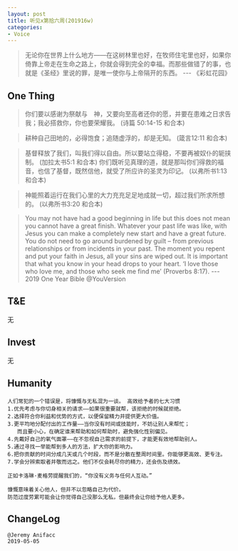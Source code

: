 ```yaml
---
layout: post
title: 听见x第拾六周(201916w)
categories:
- Voice
---
```

> 无论你在世界上什么地方——在这树林里也好，在牧师住宅里也好，如果你倚靠上帝走在生命之路上，你就会得到完全的幸福。而那些做错了的事，也就是《圣经》里说的罪，是唯一使你与上帝隔开的东西。 --- 《彩虹花园》

## One Thing

> 你们要以感谢为祭献与　神，又要向至高者还你的愿，并要在患难之日求告我；我必搭救你，你也要荣耀我。 (诗篇 50:14-15 和合本)

> 耕种自己田地的，必得饱食；追随虚浮的，却是无知。 (箴言12:11 和合本)

> 基督释放了我们，叫我们得以自由。所以要站立得稳，不要再被奴仆的轭挟制。 (加拉太书5:1 和合本) 你们既听见真理的道，就是那叫你们得救的福音，也信了基督，既然信他，就受了所应许的圣灵为印记。 (以弗所书1:13 和合本)

> 神能照着运行在我们心里的大力充充足足地成就一切，超过我们所求所想的。 (以弗所书3:20 和合本)

> You may not have had a good beginning in life but this does not mean you cannot have a great finish. Whatever your past life was like, with Jesus you can make a completely new start and have a great future. You do not need to go around burdened by guilt – from previous relationships or from incidents in your past. The moment you repent and put your faith in Jesus, all your sins are wiped out. It is important that what you know in your head drops to your heart. ‘I love those who love me,     and those who seek me find me’ (Proverbs 8:17).  --- 2019 One Year Bible @YouVersion

## T&E

无

## Invest

无

## Humanity

```
人们常犯的一个错误是，将慷慨与无私混为一谈。 高效给予者的七大习惯
1.优先考虑与你切身相关的请求——如果很重要就帮，该拒绝的时候就拒绝。
2.选择符合你利益和优势的方式，以便保留精力并提供更大价值。
3.更平均地分配付出的工作量——当你没有时间或技能时，不妨让别人来帮忙；
   而且要小心，在确定谁来帮助和如何帮助时，避免强化性别偏见。
4.先戴好自己的氧气面罩——在不忽视自己需求的前提下，才能更有效地帮助别人。
5.通过寻找一举能帮到多人的方法，扩大你的影响力。
6.把你贡献的时间分成几天或几个时段，而不是分散在整周时间里。你能够更高效、更专注。
7.学会分辨索取者并敬而远之。他们不仅会耗尽你的精力，还会伤及绩效。

正如卡洛琳·麦格劳提醒我们的，“你没有义务与任何人互动。”

慷慨意味着关心他人，但并不以忽略自己为代价。
防范过度劳累可能会让你觉得自己没那么无私，但最终会让你给予他人更多。
```

## ChangeLog

```
@Jeremy Anifacc
2019-05-05
```
